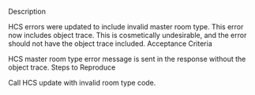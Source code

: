 Description

HCS errors were updated to include invalid master room type. This error now includes object trace. This is cosmetically undesirable, and the error should not have the object trace included. 
Acceptance Criteria

HCS master room type error message is sent in the response without the object trace.
Steps to Reproduce


Call HCS update with invalid room type code. 
